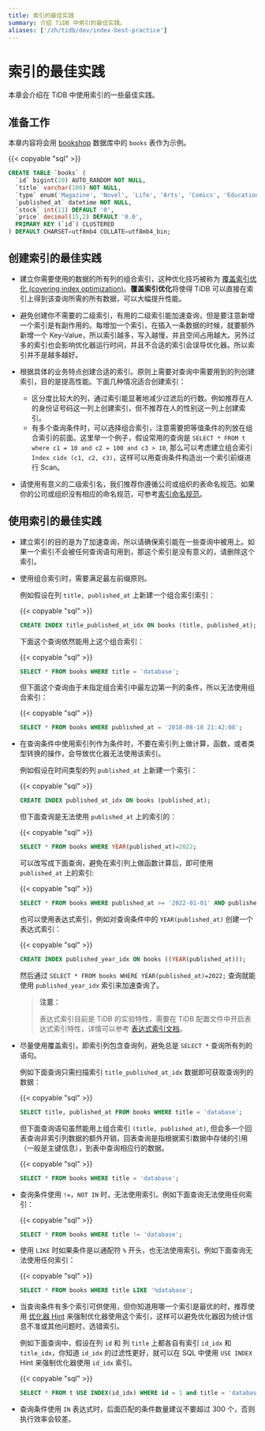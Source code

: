 ```yaml
---
title: 索引的最佳实践
summary: 介绍 TiDB 中索引的最佳实践。
aliases: ['/zh/tidb/dev/index-best-practice']
---
```


<!-- markdownlint-disable MD029 -->

# 索引的最佳实践

本章会介绍在 TiDB 中使用索引的一些最佳实践。

## 准备工作

本章内容将会用 [bookshop](/develop/dev-guide-bookshop-schema-design.md) 数据库中的 `books` 表作为示例。

{{< copyable "sql" >}}

```sql
CREATE TABLE `books` (
  `id` bigint(20) AUTO_RANDOM NOT NULL,
  `title` varchar(100) NOT NULL,
  `type` enum('Magazine', 'Novel', 'Life', 'Arts', 'Comics', 'Education & Reference', 'Humanities & Social Sciences', 'Science & Technology', 'Kids', 'Sports') NOT NULL,
  `published_at` datetime NOT NULL,
  `stock` int(11) DEFAULT '0',
  `price` decimal(15,2) DEFAULT '0.0',
  PRIMARY KEY (`id`) CLUSTERED
) DEFAULT CHARSET=utf8mb4 COLLATE=utf8mb4_bin;
```

## 创建索引的最佳实践

- 建立你需要使用的数据的所有列的组合索引，这种优化技巧被称为 [覆盖索引优化 (covering index optimization)](/explain-indexes.md#indexreader)。**覆盖索引优化**将使得 TiDB 可以直接在索引上得到该查询所需的所有数据，可以大幅提升性能。
- 避免创建你不需要的二级索引，有用的二级索引能加速查询，但是要注意新增一个索引是有副作用的。每增加一个索引，在插入一条数据的时候，就要额外新增一个 Key-Value，所以索引越多，写入越慢，并且空间占用越大。另外过多的索引也会影响优化器运行时间，并且不合适的索引会误导优化器。所以索引并不是越多越好。
- 根据具体的业务特点创建合适的索引。原则上需要对查询中需要用到的列创建索引，目的是提高性能。下面几种情况适合创建索引：

    - 区分度比较大的列，通过索引能显著地减少过滤后的行数。例如推荐在人的身份证号码这一列上创建索引，但不推荐在人的性别这一列上创建索引。
    - 有多个查询条件时，可以选择组合索引，注意需要把等值条件的列放在组合索引的前面。这里举一个例子，假设常用的查询是 `SELECT * FROM t where c1 = 10 and c2 = 100 and c3 > 10`, 那么可以考虑建立组合索引 `Index cidx (c1, c2, c3)`，这样可以用查询条件构造出一个索引前缀进行 Scan。

- 请使用有意义的二级索引名，我们推荐你遵循公司或组织的表命名规范。如果你的公司或组织没有相应的命名规范，可参考[索引命名规范](/develop/dev-guide-object-naming-guidelines.md#索引命名规范)。

## 使用索引的最佳实践

- 建立索引的目的是为了加速查询，所以请确保索引能在一些查询中被用上。如果一个索引不会被任何查询语句用到，那这个索引是没有意义的，请删除这个索引。
- 使用组合索引时，需要满足最左前缀原则。

    例如假设在列 `title, published_at` 上新建一个组合索引索引：

    {{< copyable "sql" >}}

    ```sql
    CREATE INDEX title_published_at_idx ON books (title, published_at);
    ```

    下面这个查询依然能用上这个组合索引：

    {{< copyable "sql" >}}

    ```sql
    SELECT * FROM books WHERE title = 'database';
    ```

    但下面这个查询由于未指定组合索引中最左边第一列的条件，所以无法使用组合索引：

    {{< copyable "sql" >}}

    ```sql
    SELECT * FROM books WHERE published_at = '2018-08-18 21:42:08';
    ```

- 在查询条件中使用索引列作为条件时，不要在索引列上做计算，函数，或者类型转换的操作，会导致优化器无法使用该索引。

    例如假设在时间类型的列 `published_at` 上新建一个索引：

    {{< copyable "sql" >}}

    ```sql
    CREATE INDEX published_at_idx ON books (published_at);
    ```

    但下面查询是无法使用 `published_at` 上的索引的：

    {{< copyable "sql" >}}

    ```sql
    SELECT * FROM books WHERE YEAR(published_at)=2022;
    ```

    可以改写成下面查询，避免在索引列上做函数计算后，即可使用 `published_at` 上的索引:

    {{< copyable "sql" >}}

    ```sql
    SELECT * FROM books WHERE published_at >= '2022-01-01' AND published_at < '2023-01-01';
    ```

    也可以使用表达式索引，例如对查询条件中的 `YEAR(published_at)` 创建一个表达式索引：

    {{< copyable "sql" >}}

    ```sql
    CREATE INDEX published_year_idx ON books ((YEAR(published_at)));
    ```

    然后通过 `SELECT * FROM books WHERE YEAR(published_at)=2022;` 查询就能使用 `published_year_idx` 索引来加速查询了。

    > **注意：**
    >
    > 表达式索引目前是 TiDB 的实验特性，需要在 TiDB 配置文件中开启表达式索引特性，详情可以参考 [表达式索引文档](/sql-statements/sql-statement-create-index.md#表达式索引)。

- 尽量使用覆盖索引，即索引列包含查询列，避免总是 `SELECT *` 查询所有列的语句。

    例如下面查询只需扫描索引 `title_published_at_idx` 数据即可获取查询列的数据：

    {{< copyable "sql" >}}

    ```sql
    SELECT title, published_at FROM books WHERE title = 'database';
    ```

    但下面查询语句虽然能用上组合索引 `(title, published_at)`, 但会多一个回表查询非索引列数据的额外开销，回表查询是指根据索引数据中存储的引用（一般是主键信息），到表中查询相应行的数据。

    {{< copyable "sql" >}}

    ```sql
    SELECT * FROM books WHERE title = 'database';
    ```

- 查询条件使用 `!=`，`NOT IN` 时，无法使用索引。例如下面查询无法使用任何索引：

    {{< copyable "sql" >}}

    ```sql
    SELECT * FROM books WHERE title != 'database';
    ```

- 使用 `LIKE` 时如果条件是以通配符 `%` 开头，也无法使用索引。例如下面查询无法使用任何索引：

    {{< copyable "sql" >}}

    ```sql
    SELECT * FROM books WHERE title LIKE '%database';
    ```

- 当查询条件有多个索引可供使用，但你知道用哪一个索引是最优的时，推荐使用 [优化器 Hint](/optimizer-hints.md) 来强制优化器使用这个索引，这样可以避免优化器因为统计信息不准或其他问题时，选错索引。

    例如下面查询中，假设在列 `id` 和 列 `title` 上都各自有索引 `id_idx` 和 `title_idx`，你知道 `id_idx` 的过滤性更好，就可以在 SQL 中使用 `USE INDEX` Hint 来强制优化器使用 `id_idx` 索引。

    {{< copyable "sql" >}}

    ```sql
    SELECT * FROM t USE INDEX(id_idx) WHERE id = 1 and title = 'database';
    ```

- 查询条件使用 `IN` 表达式时，后面匹配的条件数量建议不要超过 300 个，否则执行效率会较差。
